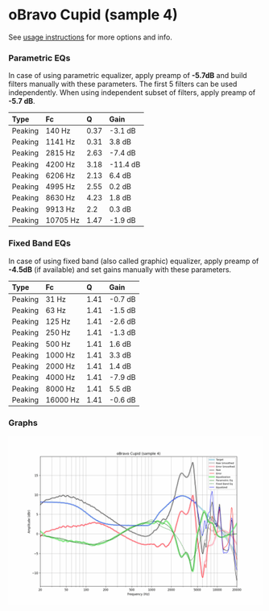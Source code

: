 # oBravo Cupid (sample 4)
See [usage instructions](https://github.com/jaakkopasanen/AutoEq#usage) for more options and info.

### Parametric EQs
In case of using parametric equalizer, apply preamp of **-5.7dB** and build filters manually
with these parameters. The first 5 filters can be used independently.
When using independent subset of filters, apply preamp of **-5.7 dB**.

| Type    | Fc       |    Q | Gain     |
|:--------|:---------|:-----|:---------|
| Peaking | 140 Hz   | 0.37 | -3.1 dB  |
| Peaking | 1141 Hz  | 0.31 | 3.8 dB   |
| Peaking | 2815 Hz  | 2.63 | -7.4 dB  |
| Peaking | 4200 Hz  | 3.18 | -11.4 dB |
| Peaking | 6206 Hz  | 2.13 | 6.4 dB   |
| Peaking | 4995 Hz  | 2.55 | 0.2 dB   |
| Peaking | 8630 Hz  | 4.23 | 1.8 dB   |
| Peaking | 9913 Hz  | 2.2  | 0.3 dB   |
| Peaking | 10705 Hz | 1.47 | -1.9 dB  |

### Fixed Band EQs
In case of using fixed band (also called graphic) equalizer, apply preamp of **-4.5dB**
(if available) and set gains manually with these parameters.

| Type    | Fc       |    Q | Gain    |
|:--------|:---------|:-----|:--------|
| Peaking | 31 Hz    | 1.41 | -0.7 dB |
| Peaking | 63 Hz    | 1.41 | -1.5 dB |
| Peaking | 125 Hz   | 1.41 | -2.6 dB |
| Peaking | 250 Hz   | 1.41 | -1.3 dB |
| Peaking | 500 Hz   | 1.41 | 1.6 dB  |
| Peaking | 1000 Hz  | 1.41 | 3.3 dB  |
| Peaking | 2000 Hz  | 1.41 | 1.4 dB  |
| Peaking | 4000 Hz  | 1.41 | -7.9 dB |
| Peaking | 8000 Hz  | 1.41 | 5.5 dB  |
| Peaking | 16000 Hz | 1.41 | -0.6 dB |

### Graphs
![](./oBravo%20Cupid%20(sample%204).png)